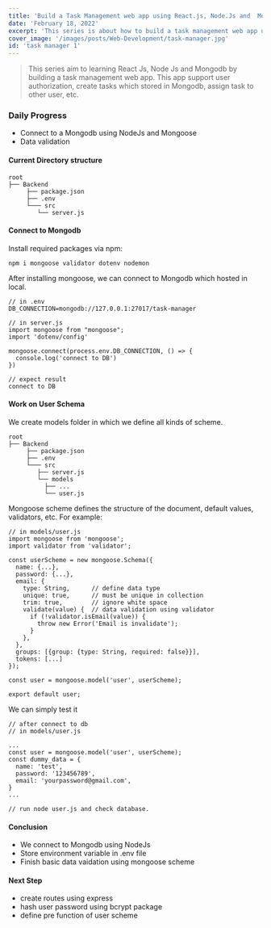 ```yaml
---
title: 'Build a Task Management web app using React.js, Node.Js and  Mongodb - day 1'
date: 'February 18, 2022'
excerpt: 'This series is about how to build a task management web app use React.Js、Node.Js and Mongodb.'
cover_image: '/images/posts/Web-Development/task-manager.jpg'
id: 'task manager 1'
---
```


> This series aim to learning React Js, Node Js and Mongodb by building a task management web app. 
> This app support user authorization, create tasks which stored in Mongodb, assign task to other user, etc.

### Daily Progress
- Connect to a Mongodb using NodeJs and Mongoose
- Data validation  
#### Current Directory structure
```
root
├── Backend
     ├── package.json
     ├── .env
     └─── src
        └── server.js
```
#### Connect to Mongodb
Install required packages via npm: 
```
npm i mongoose validator dotenv nodemon 
```

After installing mongoose, we can connect to Mongodb which hosted in local.
```
// in .env 
DB_CONNECTION=mongodb://127.0.0.1:27017/task-manager

// in server.js 
import mongoose from "mongoose";
import 'dotenv/config' 

mongoose.connect(process.env.DB_CONNECTION, () => {
  console.log('connect to DB')
})

// expect result   
connect to DB
```

#### Work on User Schema  
We create models folder in which we define all kinds of scheme. 
```
root
├── Backend
     ├── package.json
     ├── .env
     └─── src
        ├── server.js
        └── models
          ├── ...
          └── user.js
```

Mongoose scheme defines the structure of the document, default values, validators, etc. For example:

```
// in models/user.js 
import mongoose from 'mongoose';
import validator from 'validator';

const userScheme = new mongoose.Schema({
  name: {...},
  password: {...},
  email: {
    type: String,      // define data type
    unique: true,      // must be unique in collection 
    trim: true,        // ignore white space 
    validate(value) {  // data validation using validator
      if (!validator.isEmail(value)) {
        throw new Error('Email is invalidate');
      }
    },
  },
  groups: [{group: {type: String, required: false}}],
  tokens: [...]
});

const user = mongoose.model('user', userScheme);

export default user;
```
We can simply test it 
```
// after connect to db 
// in models/user.js 

...
const user = mongoose.model('user', userScheme);
const dummy_data = {
  name: 'test',
  password: '123456789',
  email: 'yourpassword@gmail.com',
}
...

// run node user.js and check database. 

```


#### Conclusion

- We connect to Mongodb using NodeJs 
- Store environment variable in .env file 
- Finish basic data vaidation using mongoose scheme

#### Next Step

- create routes using express 
- hash user password using bcrypt package 
- define pre function of user scheme

